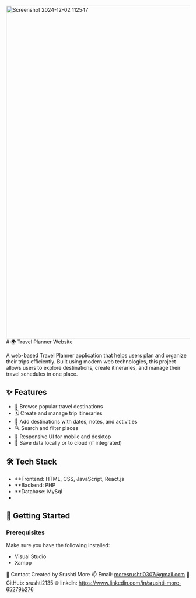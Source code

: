 <img width="1892" height="909" alt="Screenshot 2024-12-02 112547" src="https://github.com/user-attachments/assets/9d0d4ec6-6657-4217-837c-200e09328cdb" /># 🌍 Travel Planner Website

A web-based Travel Planner application that helps users plan and organize their trips efficiently. Built using modern web technologies, this project allows users to explore destinations, create itineraries, and manage their travel schedules in one place.

## ✨ Features

- 🧭 Browse popular travel destinations
- 🗓️ Create and manage trip itineraries
- 📍 Add destinations with dates, notes, and activities
- 🔍 Search and filter places
- 📱 Responsive UI for mobile and desktop
- 💾 Save data locally or to cloud (if integrated)

## 🛠️ Tech Stack

- **Frontend: HTML, CSS, JavaScript, React.js
- **Backend: PHP
- **Database: MySql
- 
## 🚀 Getting Started

### Prerequisites

Make sure you have the following installed:

- Visual Studio
- Xampp

📧 Contact
Created by Srushti More
📫 Email: moresrushti0307@gmail.com
🔗 GitHub: srushti2135
🌐 linkdln: https://www.linkedin.com/in/srushti-more-65279b276




